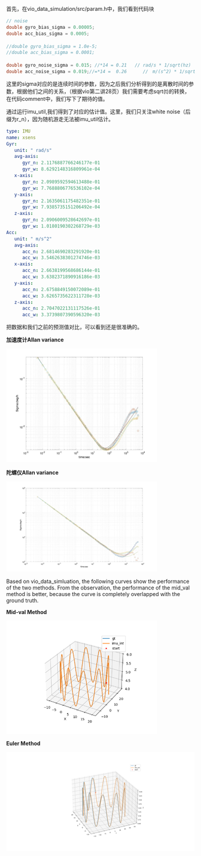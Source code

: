 首先，在vio_data_simulation/src/param.h中，我们看到代码块

```c++
// noise
double gyro_bias_sigma = 0.00005;
double acc_bias_sigma = 0.0005;

//double gyro_bias_sigma = 1.0e-5;
//double acc_bias_sigma = 0.0001;

double gyro_noise_sigma = 0.015; //*14 = 0.21   // rad/s * 1/sqrt(hz)
double acc_noise_sigma = 0.019;//=*14 =  0.26      //　m/(s^2) * 1/sqrt(hz)
```

这里的sigma对应的是连续时间的参数，因为之后我们分析得到的是离散时间的参数，根据他们之间的关系，（根据vio第二讲28页）我们需要考虑sqrt(t)的转换，在代码comment中，我们写下了期待的值。

通过运行imu_util,我们得到了对应的估计值。这里，我们只关注white noise（后缀为r_n），因为随机游走无法被imu_util估计。  

```yaml
type: IMU
name: xsens
Gyr:
   unit: " rad/s"
   avg-axis:
      gyr_n: 2.1176887766246177e-01
      gyr_w: 8.6292148316809961e-04
   x-axis:
      gyr_n: 2.0989592594613488e-01
      gyr_w: 7.7688806776536102e-04
   y-axis:
      gyr_n: 2.1635061175482351e-01
      gyr_w: 7.9385735151206492e-04
   z-axis:
      gyr_n: 2.0906009528642697e-01
      gyr_w: 1.0180190302268729e-03
Acc:
   unit: " m/s^2"
   avg-axis:
      acc_n: 2.6814690283291920e-01
      acc_w: 3.5462638301274746e-03
   x-axis:
      acc_n: 2.6638199568686144e-01
      acc_w: 3.6382371890916186e-03
   y-axis:
      acc_n: 2.6758849150072089e-01
      acc_w: 3.6265735622311728e-03
   z-axis:
      acc_n: 2.7047022131117526e-01
      acc_w: 3.3739807390596320e-03

```

把数据和我们之前的预测值对比，可以看到还是很准确的。

**加速度计Allan variance**

<img src="doc/img/acc.jpg" alt="Terminator" width="80%">

**陀螺仪Allan variance**

<img src="doc/img/gyro.jpg" alt="Terminator" width="80%">

Based on vio_data_simluation, the following curves show the performance of the two methods. From the observation, the performance of the mid_val method is better, because the curve is completely overlapped with the ground truth.

**Mid-val Method**

<img src="doc/img/mid_val.png" alt="Terminator" width="80%">


**Euler Method**

<img src="doc/img/euler.png" alt="Terminator" width="100%">

 